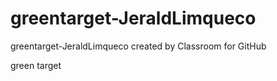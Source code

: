 # greentarget-JeraldLimqueco
greentarget-JeraldLimqueco created by Classroom for GitHub


green target

